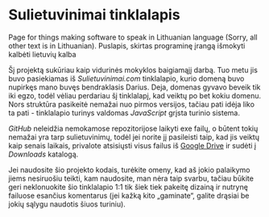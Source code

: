 Sulietuvinimai tinklalapis
==========================

Page for things making software to speak in Lithuanian language (Sorry, all other text is in Lithuanian).
Puslapis, skirtas programinę įrangą išmokyti kalbėti lietuvių kalba

Šį projektą sukūriau kaip vidurinės mokyklos baigiamąjį darbą. Tuo metu jis buvo pasiekiamas iš *Sulietuvinimai.com* tinklalapio, kurio domeną buvo nupirkęs mano buvęs bendraklasis Darius. Deja, domenas gyvavo beveik tik iki egzo, todėl vėliau perdariau šį tinklalapį, kad veiktų po bet kokiu domenu. Nors struktūra pasikeitė nemažai nuo pirmos versijos, tačiau pati idėja liko ta pati - tinklalapio turinys valdomas _JavaScript_ grįsta turinio sistema.

*GitHub* neleidžia nemokamose repozitorijose laikyti exe failų, o būtent tokių nemažai yra tarp sulietuvinimų, todėl jei norite jį pasileisti taip, kad jis veiktų kaip senais laikais, privalote atsisiųsti visus failus iš [Google Drive](https://drive.google.com/folderview?id=0BwjzJfZpVAGOZm5rcWVST2drb1U&usp=sharing) ir sudėti į *Downloads* katalogą.

Jei naudosite šio projekto kodais, turėkite omeny, kad aš jokio palaikymo jiems nesiruošiu teikti, kam naudosite, man nėra taip svarbu, tačiau būkite geri neklonuokite šio tinklalapio 1:1 tik šiek tiek pakeitę dizainą ir nutrynę failuose esančius komentarus (jei kažką kito „gaminate“, galite drąsiai be jokių sąlygu naudotis šiuos turiniu).
